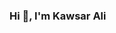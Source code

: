 ### Hi 👋, I'm Kawsar Ali

<!--
**Kawsar07/Kawsar07** is a ✨ _special_ ✨ repository because its `README.md` (this file) appears on your GitHub profile.

Here are some ideas to get you started:

- 🔭 I’m currently Mobile Application Developer at Ezze Technology Limited.
- 👯 : I want to contribute as Flutter Developer
- 👯 I’m looking to collaborate with other content creators
- 📫 How to reach me: kawsar.ali.cse@gmail.com
 
-->
